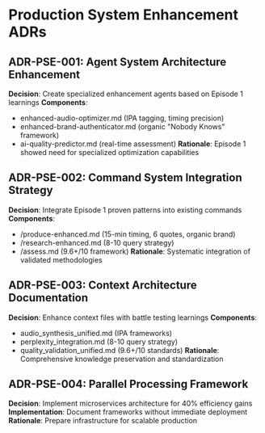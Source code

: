 # Production System Enhancement ADRs

## ADR-PSE-001: Agent System Architecture Enhancement
**Decision**: Create specialized enhancement agents based on Episode 1 learnings
**Components**:
- enhanced-audio-optimizer.md (IPA tagging, timing precision)
- enhanced-brand-authenticator.md (organic "Nobody Knows" framework)
- ai-quality-predictor.md (real-time assessment)
**Rationale**: Episode 1 showed need for specialized optimization capabilities

## ADR-PSE-002: Command System Integration Strategy
**Decision**: Integrate Episode 1 proven patterns into existing commands
**Components**:
- /produce-enhanced.md (15-min timing, 6 quotes, organic brand)
- /research-enhanced.md (8-10 query strategy)
- /assess.md (9.6+/10 framework)
**Rationale**: Systematic integration of validated methodologies

## ADR-PSE-003: Context Architecture Documentation
**Decision**: Enhance context files with battle testing learnings
**Components**:
- audio_synthesis_unified.md (IPA frameworks)
- perplexity_integration.md (8-10 query strategy)
- quality_validation_unified.md (9.6+/10 standards)
**Rationale**: Comprehensive knowledge preservation and standardization

## ADR-PSE-004: Parallel Processing Framework
**Decision**: Implement microservices architecture for 40% efficiency gains
**Implementation**: Document frameworks without immediate deployment
**Rationale**: Prepare infrastructure for scalable production
